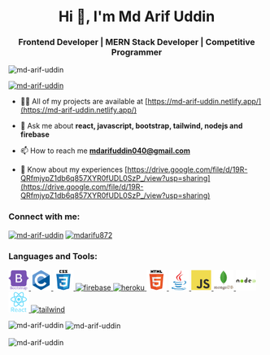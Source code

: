 <h1 align="center">Hi 👋, I'm Md Arif Uddin</h1>
<h3 align="center">Frontend Developer | MERN Stack Developer | Competitive Programmer</h3>

<p align="left"> <img src="https://komarev.com/ghpvc/?username=md-arif-uddin&label=Profile%20views&color=0e75b6&style=flat" alt="md-arif-uddin" /> </p>

<p align="left"> <a href="https://github.com/ryo-ma/github-profile-trophy"><img src="https://github-profile-trophy.vercel.app/?username=md-arif-uddin" alt="md-arif-uddin" /></a> </p>

- 👨‍💻 All of my projects are available at [https://md-arif-uddin.netlify.app/](https://md-arif-uddin.netlify.app/)

- 💬 Ask me about **react, javascript, bootstrap, tailwind, nodejs and firebase**

- 📫 How to reach me **mdarifuddin040@gmail.com**

- 📄 Know about my experiences [https://drive.google.com/file/d/19R-QRfmjypZ1db6q857XYR0fUDL0SzP_/view?usp=sharing](https://drive.google.com/file/d/19R-QRfmjypZ1db6q857XYR0fUDL0SzP_/view?usp=sharing)

<h3 align="left">Connect with me:</h3>
<p align="left">
<a href="https://linkedin.com/in/md-arif-uddin" target="blank"><img align="center" src="https://raw.githubusercontent.com/rahuldkjain/github-profile-readme-generator/master/src/images/icons/Social/linked-in-alt.svg" alt="md-arif-uddin" height="30" width="40" /></a>
<a href="https://instagram.com/mdarifu872" target="blank"><img align="center" src="https://raw.githubusercontent.com/rahuldkjain/github-profile-readme-generator/master/src/images/icons/Social/instagram.svg" alt="mdarifu872" height="30" width="40" /></a>
</p>

<h3 align="left">Languages and Tools:</h3>
<p align="left"> <a href="https://getbootstrap.com" target="_blank" rel="noreferrer"> <img src="https://raw.githubusercontent.com/devicons/devicon/master/icons/bootstrap/bootstrap-plain-wordmark.svg" alt="bootstrap" width="40" height="40"/> </a> <a href="https://www.cprogramming.com/" target="_blank" rel="noreferrer"> <img src="https://raw.githubusercontent.com/devicons/devicon/master/icons/c/c-original.svg" alt="c" width="40" height="40"/> </a> <a href="https://www.w3schools.com/css/" target="_blank" rel="noreferrer"> <img src="https://raw.githubusercontent.com/devicons/devicon/master/icons/css3/css3-original-wordmark.svg" alt="css3" width="40" height="40"/> </a> <a href="https://firebase.google.com/" target="_blank" rel="noreferrer"> <img src="https://www.vectorlogo.zone/logos/firebase/firebase-icon.svg" alt="firebase" width="40" height="40"/> </a> <a href="https://heroku.com" target="_blank" rel="noreferrer"> <img src="https://www.vectorlogo.zone/logos/heroku/heroku-icon.svg" alt="heroku" width="40" height="40"/> </a> <a href="https://www.w3.org/html/" target="_blank" rel="noreferrer"> <img src="https://raw.githubusercontent.com/devicons/devicon/master/icons/html5/html5-original-wordmark.svg" alt="html5" width="40" height="40"/> </a> <a href="https://www.java.com" target="_blank" rel="noreferrer"> <img src="https://raw.githubusercontent.com/devicons/devicon/master/icons/java/java-original.svg" alt="java" width="40" height="40"/> </a> <a href="https://developer.mozilla.org/en-US/docs/Web/JavaScript" target="_blank" rel="noreferrer"> <img src="https://raw.githubusercontent.com/devicons/devicon/master/icons/javascript/javascript-original.svg" alt="javascript" width="40" height="40"/> </a> <a href="https://www.mongodb.com/" target="_blank" rel="noreferrer"> <img src="https://raw.githubusercontent.com/devicons/devicon/master/icons/mongodb/mongodb-original-wordmark.svg" alt="mongodb" width="40" height="40"/> </a> <a href="https://nodejs.org" target="_blank" rel="noreferrer"> <img src="https://raw.githubusercontent.com/devicons/devicon/master/icons/nodejs/nodejs-original-wordmark.svg" alt="nodejs" width="40" height="40"/> </a> <a href="https://reactjs.org/" target="_blank" rel="noreferrer"> <img src="https://raw.githubusercontent.com/devicons/devicon/master/icons/react/react-original-wordmark.svg" alt="react" width="40" height="40"/> </a> <a href="https://tailwindcss.com/" target="_blank" rel="noreferrer"> <img src="https://www.vectorlogo.zone/logos/tailwindcss/tailwindcss-icon.svg" alt="tailwind" width="40" height="40"/> </a> </p>

<p><img align="left" src="https://github-readme-stats.vercel.app/api/top-langs?username=md-arif-uddin&show_icons=true&locale=en&layout=compact" alt="md-arif-uddin" /></p>

<p>&nbsp;<img align="center" src="https://github-readme-stats.vercel.app/api?username=md-arif-uddin&show_icons=true&locale=en" alt="md-arif-uddin" /></p>

<p><img align="center" src="https://github-readme-streak-stats.herokuapp.com/?user=md-arif-uddin&" alt="md-arif-uddin" /></p>
